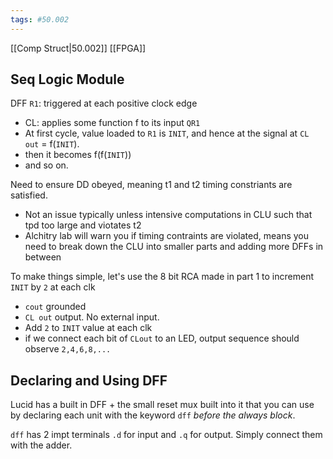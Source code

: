 ```yaml
---
tags: #50.002
---
```

[[Comp Struct|50.002]]
[[FPGA]]
## Seq Logic Module
DFF `R1`: triggered at each positive clock edge
- CL: applies some function f to its input `QR1`
- At first cycle, value loaded to `R1` is `INIT`, and hence at the signal at `CL out` = f(`INIT`).
- then it becomes f(f(`INIT`))
- and so on.

Need to ensure DD obeyed, meaning t1 and t2 timing constriants are satisfied.
- Not an issue typically unless intensive computations in CLU such that tpd too large and viotates t2
- Alchitry lab will warn you if timing contraints are violated, means you need to break down the CLU into smaller parts and adding more DFFs in between

To make things simple, let's use the 8 bit RCA made in part 1 to increment `INIT` by `2` at each clk
- `cout` grounded
- `CL out` output. No external input.
- Add `2` to `INIT` value at each clk
- if we connect each bit of `CLout` to an LED, output sequence should observe `2,4,6,8,...`

## Declaring and Using DFF
Lucid has a built in DFF + the small reset mux built into it that you can use by declaring each unit with the keyword `dff` *before the always block*.

`dff` has 2 impt terminals `.d` for input and `.q` for output.
Simply connect them with the adder.